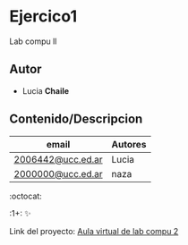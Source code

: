 # Ejercico1
Lab compu ll
## Autor 
* Lucia **Chaile**

## Contenido/Descripcion 

| email | Autores |
|-------|---------|
|2006442@ucc.ed.ar|Lucia|
|2000000@ucc.ed.ar|naza|

:octocat:

:1+:
:sparkles:

Link del proyecto: [Aula virtual de lab compu 2](https://campusvirtual.ucc.edu.ar/course/view.php?id=4429)